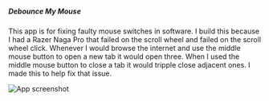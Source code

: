 ##### Debounce My Mouse
This app is for fixing faulty mouse switches in software. I build this because I had a Razer Naga Pro that failed on the scroll wheel and failed on the scroll wheel click. Whenever I would browse the internet and use the middle mouse button to open a new tab it would open three. 
When I used the middle mouse button to close a tab it would tripple close adjacent ones. I made this to help fix that issue.

![App screenshot](DebounceMyMouse.Docs\gui-screenshot.png")
